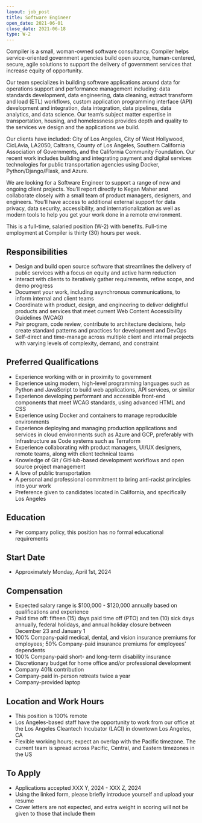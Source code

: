 ```yaml
---
layout: job_post
title: Software Engineer
open_date: 2021-06-01
close_date: 2021-06-18
type: W-2
---
```


Compiler is a small, woman-owned software consultancy. Compiler helps service-oriented government agencies build open source, human-centered, secure, agile solutions to support the delivery of government services that increase equity of opportunity.

Our team specializes in building software applications around data for operations support and performance management including: data standards development, data engineering, data cleaning, extract transform and load (ETL) workflows, custom application programming interface (API) development and integration, data integration, data pipelines, data analytics, and data science. Our team’s subject matter expertise in transportation, housing, and homelessness provides depth and quality to the services we design and the applications we build.

Our clients have included: City of Los Angeles, City of West Hollywood, CicLAvia, LA2050, Caltrans, County of Los Angeles, Southern California Association of Governments, and the California Community Foundation. Our recent work includes building and integrating payment and digital services technologies for public transportation agencies using Docker, Python/Django/Flask, and Azure.

We are looking for a Software Engineer to support a range of new and ongoing client projects. You’ll report directly to Kegan Maher and collaborate closely with a small team of product managers, designers, and engineers. You’ll have access to additional external support for data privacy, data security, accessibility, and internationalization as well as modern tools to help you get your work done in a remote environment.

This is a full-time, salaried position (W-2) with benefits. Full-time employment at Compiler is thirty (30) hours per week.

## Responsibilities

- Design and build open source software that streamlines the delivery of public services with a focus on equity and active harm reduction
- Interact with clients to iteratively gather requirements, refine scope, and demo progress
- Document your work, including asynchronous communications, to inform internal and client teams
- Coordinate with product, design, and engineering to deliver delightful products and services that meet current Web Content Accessibility Guidelines (WCAG)
- Pair program, code review, contribute to architecture decisions, help create standard patterns and practices for development and DevOps
- Self-direct and time-manage across multiple client and internal projects with varying levels of complexity, demand, and constraint

## Preferred Qualifications

- Experience working with or in proximity to government
- Experience using modern, high-level programming languages such as Python and JavaScript to build web applications, API services, or similar
- Experience developing performant and accessible front-end components that meet WCAG standards, using advanced HTML and CSS
- Experience using Docker and containers to manage reproducible environments
- Experience deploying and managing production applications and services in cloud environments such as Azure and GCP, preferably with Infrastructure as Code systems such as Terraform
- Experience collaborating with product managers, UI/UX designers, remote teams, along with client technical teams
- Knowledge of Git / GitHub-based development workflows and open source project management
- A love of public transportation
- A personal and professional commitment to bring anti-racist principles into your work
- Preference given to candidates located in California, and specifically Los Angeles

## Education

- Per company policy, this position has no formal educational requirements

## Start Date

- Approximately Monday, April 1st, 2024

## Compensation

- Expected salary range is $100,000 - $120,000 annually based on qualifications and experience
- Paid time off: fifteen (15) days paid time off (PTO) and ten (10) sick days annually, federal holidays, and annual holiday closure between December 23 and January 1
- 100% Company-paid medical, dental, and vision insurance premiums for employees; 50% Company-paid insurance premiums for employees’ dependents
- 100% Company-paid short- and long-term disability insurance
- Discretionary budget for home office and/or professional development
- Company 401k contribution
- Company-paid in-person retreats twice a year
- Company-provided laptop

## Location and Work Hours

- This position is 100% remote
- Los Angeles-based staff have the opportunity to work from our office at the Los Angeles Cleantech Incubator (LACI) in downtown Los Angeles, CA
- Flexible working hours; expect an overlap with the Pacific timezone. The current team is spread across Pacific, Central, and Eastern timezones in the US

## To Apply

- Applications accepted XXX Y, 2024 - XXX Z, 2024
- Using the linked form, please briefly introduce yourself and upload your resume
- Cover letters are not expected, and extra weight in scoring will not be given to those that include them
